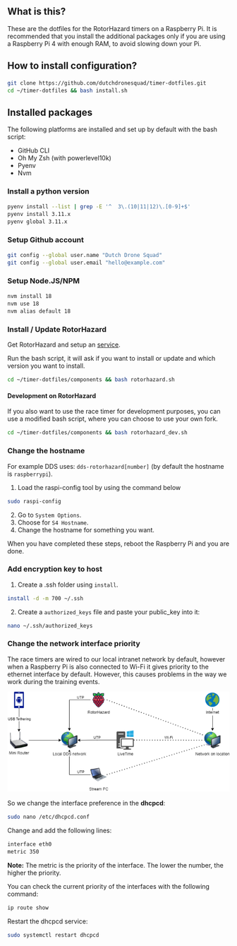 ## What is this?

These are the dotfiles for the RotorHazard timers on a Raspberry Pi. It is recommended
that you install the additional packages only if you are using a Raspberry Pi 4 with
enough RAM, to avoid slowing down your Pi.

## How to install configuration?

```bash
git clone https://github.com/dutchdronesquad/timer-dotfiles.git
cd ~/timer-dotfiles && bash install.sh
```

## Installed packages

The following platforms are installed and set up by default with the bash script:

- GitHub CLI
- Oh My Zsh (with powerlevel10k)
- Pyenv
- Nvm

### Install a python version

```bash
pyenv install --list | grep -E '^  3\.(10|11|12)\.[0-9]+$'
pyenv install 3.11.x
pyenv global 3.11.x
```

### Setup Github account

```bash
git config --global user.name "Dutch Drone Squad"
git config --global user.email "hello@example.com"
```

### Setup Node.JS/NPM

```bash
nvm install 18
nvm use 18
nvm alias default 18
```

### Install / Update RotorHazard

Get RotorHazard and setup an [service](https://github.com/RotorHazard/RotorHazard/blob/main/doc/Software%20Setup.md#running-the-rotorhazard-server).

Run the bash script, it will ask if you want to install or update and which version you want to install.

```bash
cd ~/timer-dotfiles/components && bash rotorhazard.sh
```

#### Development on RotorHazard

If you also want to use the race timer for development purposes, you can use a modified bash script, where you can choose to use your own fork.

```bash
cd ~/timer-dotfiles/components && bash rotorhazard_dev.sh
```

### Change the hostname

For example DDS uses: `dds-rotorhazard[number]` (by default the hostname is `raspberrypi`).

1. Load the raspi-config tool by using the command below

```bash
sudo raspi-config
```

2. Go to `System Options`.
3. Choose for `S4 Hostname`.
4. Change the hostname for something you want.

When you have completed these steps, reboot the Raspberry Pi and you are done.

### Add encryption key to host

1. Create a .ssh folder using `install`.

```bash
install -d -m 700 ~/.ssh
```

2. Create a `authorized_keys` file and paste your public_key into it:

```bash
nano ~/.ssh/authorized_keys
```

### Change the network interface priority

The race timers are wired to our local intranet network by default, however when a
Raspberry Pi is also connected to Wi-Fi it gives priority to the ethernet interface
by default. However, this causes problems in the way we work during the training events.

![alt network diagram](https://raw.githubusercontent.com/dutchdronesquad/timer-dotfiles/main/assets/DDS-Network.png)

So we change the interface preference in the **dhcpcd**:

```bash
sudo nano /etc/dhcpcd.conf
```

Change and add the following lines:

```bash
interface eth0
metric 350
```

__Note:__ The metric is the priority of the interface. The lower the number, the higher the priority.

You can check the current priority of the interfaces with the following command:

```bash
ip route show
```

Restart the dhcpcd service:

```bash
sudo systemctl restart dhcpcd
```
